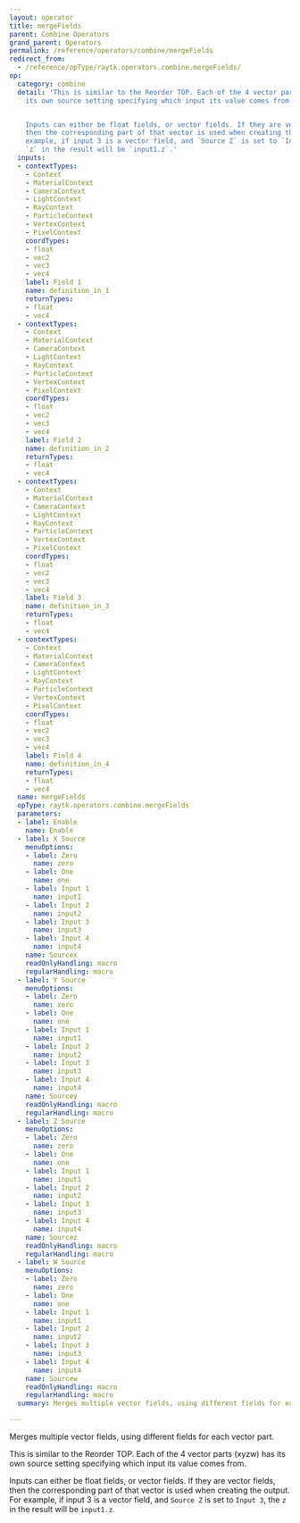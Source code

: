 ```yaml
---
layout: operator
title: mergeFields
parent: Combine Operators
grand_parent: Operators
permalink: /reference/operators/combine/mergeFields
redirect_from:
  - /reference/opType/raytk.operators.combine.mergeFields/
op:
  category: combine
  detail: 'This is similar to the Reorder TOP. Each of the 4 vector parts (xyzw) has
    its own source setting specifying which input its value comes from.


    Inputs can either be float fields, or vector fields. If they are vector fields,
    then the corresponding part of that vector is used when creating the output. For
    example, if input 3 is a vector field, and `Source Z` is set to `Input 3`, the
    `z` in the result will be `input1.z`.'
  inputs:
  - contextTypes:
    - Context
    - MaterialContext
    - CameraContext
    - LightContext
    - RayContext
    - ParticleContext
    - VertexContext
    - PixelContext
    coordTypes:
    - float
    - vec2
    - vec3
    - vec4
    label: Field 1
    name: definition_in_1
    returnTypes:
    - float
    - vec4
  - contextTypes:
    - Context
    - MaterialContext
    - CameraContext
    - LightContext
    - RayContext
    - ParticleContext
    - VertexContext
    - PixelContext
    coordTypes:
    - float
    - vec2
    - vec3
    - vec4
    label: Field 2
    name: definition_in_2
    returnTypes:
    - float
    - vec4
  - contextTypes:
    - Context
    - MaterialContext
    - CameraContext
    - LightContext
    - RayContext
    - ParticleContext
    - VertexContext
    - PixelContext
    coordTypes:
    - float
    - vec2
    - vec3
    - vec4
    label: Field 3
    name: definition_in_3
    returnTypes:
    - float
    - vec4
  - contextTypes:
    - Context
    - MaterialContext
    - CameraContext
    - LightContext
    - RayContext
    - ParticleContext
    - VertexContext
    - PixelContext
    coordTypes:
    - float
    - vec2
    - vec3
    - vec4
    label: Field 4
    name: definition_in_4
    returnTypes:
    - float
    - vec4
  name: mergeFields
  opType: raytk.operators.combine.mergeFields
  parameters:
  - label: Enable
    name: Enable
  - label: X Source
    menuOptions:
    - label: Zero
      name: zero
    - label: One
      name: one
    - label: Input 1
      name: input1
    - label: Input 2
      name: input2
    - label: Input 3
      name: input3
    - label: Input 4
      name: input4
    name: Sourcex
    readOnlyHandling: macro
    regularHandling: macro
  - label: Y Source
    menuOptions:
    - label: Zero
      name: zero
    - label: One
      name: one
    - label: Input 1
      name: input1
    - label: Input 2
      name: input2
    - label: Input 3
      name: input3
    - label: Input 4
      name: input4
    name: Sourcey
    readOnlyHandling: macro
    regularHandling: macro
  - label: Z Source
    menuOptions:
    - label: Zero
      name: zero
    - label: One
      name: one
    - label: Input 1
      name: input1
    - label: Input 2
      name: input2
    - label: Input 3
      name: input3
    - label: Input 4
      name: input4
    name: Sourcez
    readOnlyHandling: macro
    regularHandling: macro
  - label: W Source
    menuOptions:
    - label: Zero
      name: zero
    - label: One
      name: one
    - label: Input 1
      name: input1
    - label: Input 2
      name: input2
    - label: Input 3
      name: input3
    - label: Input 4
      name: input4
    name: Sourcew
    readOnlyHandling: macro
    regularHandling: macro
  summary: Merges multiple vector fields, using different fields for each vector part.

---
```



Merges multiple vector fields, using different fields for each vector part.

This is similar to the Reorder TOP. Each of the 4 vector parts (xyzw) has its own source setting specifying which input its value comes from.

Inputs can either be float fields, or vector fields. If they are vector fields, then the corresponding part of that vector is used when creating the output. For example, if input 3 is a vector field, and `Source Z` is set to `Input 3`, the `z` in the result will be `input1.z`.